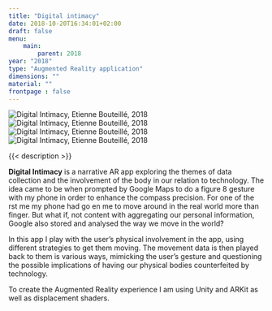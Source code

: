 ```yaml
---
title: "Digital intimacy"
date: 2018-10-20T16:34:01+02:00
draft: false
menu:
    main:   
        parent: 2018
year: "2018"
type: "Augmented Reality application"
dimensions: ""
material: ""
frontpage : false 
---
```


![Digital Intimacy, Etienne Bouteillé, 2018](/img/Digital_intimacy1_square.png)
![Digital Intimacy, Etienne Bouteillé, 2018](/img/Digital_intimacy2.png)
![Digital Intimacy, Etienne Bouteillé, 2018](/img/Digital_intimacy3.png)
![Digital Intimacy, Etienne Bouteillé, 2018](/img/Digital_intimacy5_square.png)

{{< description >}}

**Digital Intimacy** is a narrative AR app exploring the themes of data collection and the involvement of the body in our relation to technology. The idea came to be when prompted by Google Maps to do a figure 8 gesture with my phone in order to enhance the compass precision. For one of the rst me my phone had go en me to move around in the real world more than finger. But what if, not content with aggregating our personal information, Google also stored and analysed the way we move in the world?

In this app I play with the user’s physical involvement in the app, using different strategies to get them moving. The movement data is then played back to them is various ways, mimicking the user’s gesture and questioning the possible implications of having our physical bodies counterfeited by technology.
					
To create the Augmented Reality experience I am using Unity and ARKit as well as displacement shaders.